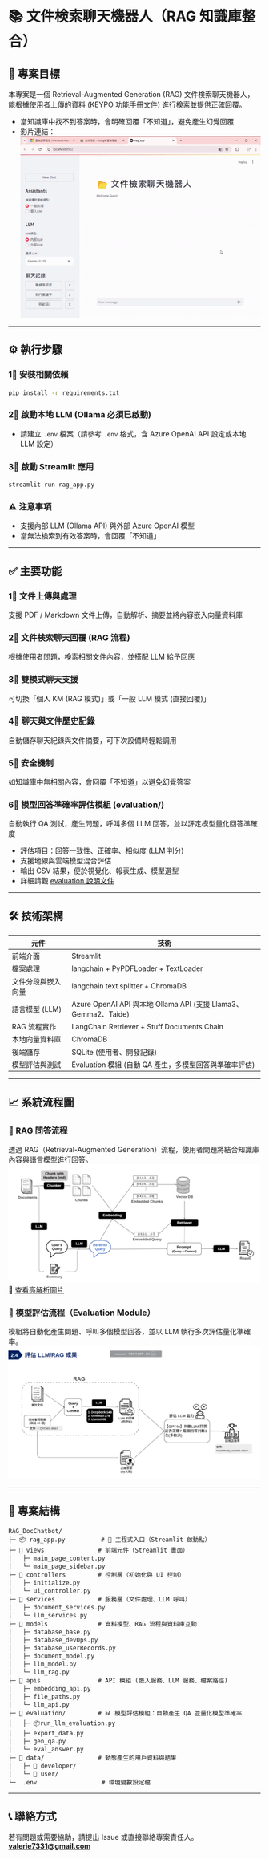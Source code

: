 # 📚 文件検索聊天機器人（RAG 知識庫整合）

## 🌟 專案目標
本專案是一個 Retrieval-Augmented Generation (RAG) 文件検索聊天機器人，能根據使用者上傳的資料 (KEYPO 功能手冊文件) 進行検索並提供正確回覆。
- 當知識庫中找不到答案時，會明確回覆「不知道」，避免產生幻覺回覆
- 影片連結：
![Demo Video](RAG_DocChatbot_20250324.gif)

---

## ⚙️ 執行步驟

### 1⃣ 安裝相關依賴
```bash
pip install -r requirements.txt
```

### 2⃣ 啟動本地 LLM (Ollama 必須已啟動)
- 請建立 `.env` 檔案（請參考 `.env` 格式，含 Azure OpenAI API 設定或本地 LLM 設定）

### 3⃣ 啟動 Streamlit 應用
```bash
streamlit run rag_app.py
```

### ⚠️ 注意事項
- 支援內部 LLM (Ollama API) 與外部 Azure OpenAI 模型
- 當無法検索到有效答案時，會回覆「不知道」

---

## ✅ 主要功能

### 1⃣ 文件上傳與處理
支援 PDF / Markdown 文件上傳，自動解析、摘要並將內容嵌入向量資料庫

### 2⃣ 文件検索聊天回覆 (RAG 流程)
根據使用者問題，検索相關文件內容，並搭配 LLM 給予回應

### 3⃣ 雙模式聊天支援
可切換「個人 KM (RAG 模式)」或「一般 LLM 模式 (直接回覆)」

### 4⃣ 聊天與文件歷史記錄
自動儲存聊天紀錄與文件摘要，可下次設備時輕鬆調用

### 5⃣ 安全機制
如知識庫中無相關內容，會回覆「不知道」以避免幻覺答案

### 6⃣ 模型回答準確率評估模組 (evaluation/)
自動執行 QA 測試，產生問題，呼叫多個 LLM 回答，並以評定模型量化回答準確度
- 評估項目：回答一致性、正確率、相似度 (LLM 判分)
- 支援地線與雲端模型混合評估
- 輸出 CSV 結果，便於視覺化、報表生成、模型選型
- 詳細請觀 [evaluation 說明文件](evaluation/README_evaluation.md)

---

## 🛠️ 技術架構
| 元件              | 技術                                                                 |
|-------------------|----------------------------------------------------------------------|
| 前端介面          | Streamlit                                                           |
| 檔案處理          | langchain + PyPDFLoader + TextLoader                                |
| 文件分段與嵌入向量 | langchain text splitter + ChromaDB                                   |
| 語言模型 (LLM)    | Azure OpenAI API 與本地 Ollama API (支援 Llama3、Gemma2、Taide)     |
| RAG 流程實作      | LangChain Retriever + Stuff Documents Chain                          |
| 本地向量資料庫    | ChromaDB                                                            |
| 後端儲存          | SQLite (使用者、開發記錄)                                      |
| 模型評估與測試    | Evaluation 模組 (自動 QA 產生，多模型回答與準確率評估)      |

---
## 📈 系統流程圖

### 🔄 RAG 問答流程
透過 RAG（Retrieval-Augmented Generation）流程，使用者問題將結合知識庫內容與語言模型進行回答。
![RAG Workflow](workflow.png)  
🔗 [查看高解析圖片](https://www.canva.com/design/DAGip48-pIo/bx9DFPr341IQno54AC2TyQ/view?utm_content=DAGip48-pIo&utm_campaign=designshare&utm_medium=link2&utm_source=uniquelinks&utlId=hb127ce56f4)

### 🧪 模型評估流程（Evaluation Module）
模組將自動化產生問題、呼叫多個模型回答，並以 LLM 執行多次評估量化準確率。
![Evaluation Workflow](evaluation/eval_workflow.png)

---

## 📂 專案結構
```
RAG_DocChatbot/
├─ 📦 rag_app.py          # 📌 主程式入口（Streamlit 啟動點）
├─ 📁 views               # 前端元件（Streamlit 畫面）
│   ├─ main_page_content.py
│   └─ main_page_sidebar.py
├─ 📁 controllers         # 控制層（初始化與 UI 控制）
│   ├─ initialize.py
│   └─ ui_controller.py
├─ 📁 services            # 服務層（文件處理、LLM 呼叫）
│   ├─ document_services.py
│   └─ llm_services.py
├─ 📁 models              # 資料模型、RAG 流程與資料庫互動
│   ├─ database_base.py
│   ├─ database_devOps.py
│   ├─ database_userRecords.py
│   ├─ document_model.py
│   ├─ llm_model.py
│   └─ llm_rag.py
├─ 📁 apis                # API 模組 (嵌入服務、LLM 服務、檔案路徑)
│   ├─ embedding_api.py
│   ├─ file_paths.py
│   └─ llm_api.py
├─ 📁 evaluation/         # 📊 模型評估模組：自動產生 QA 並量化模型準確率
│   ├─ 📦run_llm_evaluation.py
│   ├─ export_data.py
│   ├─ gen_qa.py
│   └─ eval_answer.py
├─ 📁 data/               # 動態產生的用戶資料與結果
│   ├─ 📁 developer/
│   └─ 📁 user/
└─  .env                  # 環境變數設定檔
```

---

## 📞 聯絡方式
若有問題或需要協助，請提出 Issue 或直接聯絡專案責任人。  
**valerie7331@gmail.com**

